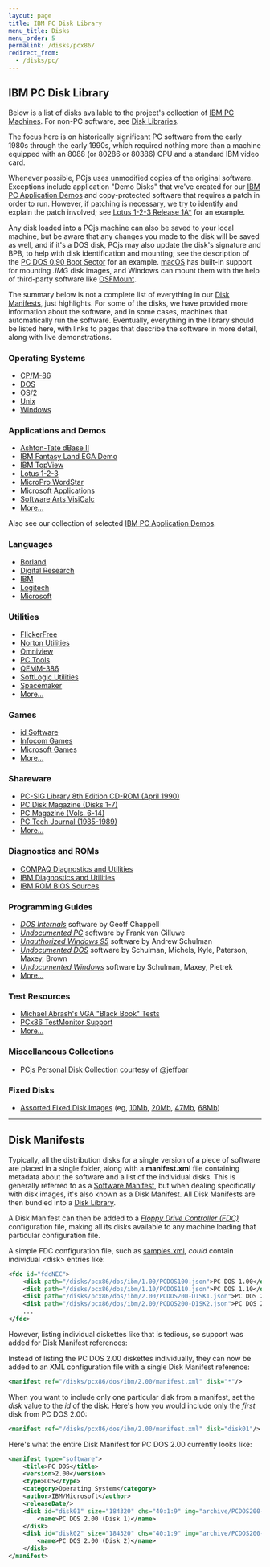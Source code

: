 ```yaml
---
layout: page
title: IBM PC Disk Library
menu_title: Disks
menu_order: 5
permalink: /disks/pcx86/
redirect_from:
  - /disks/pc/
---
```


IBM PC Disk Library
-------------------

Below is a list of disks available to the project's collection of [IBM PC Machines](/devices/pcx86/machine/).
For non-PC software, see [Disk Libraries](/disks/).

The focus here is on historically significant PC software from the early 1980s through the early 1990s, which
required nothing more than a machine equipped with an 8088 (or 80286 or 80386) CPU and a standard IBM video card.

Whenever possible, PCjs uses unmodified copies of the original software.  Exceptions include application
"Demo Disks" that we've created for our [IBM PC Application Demos](/apps/pcx86/) and copy-protected software that
requires a patch in order to run.  However, if patching is necessary, we try to identify and explain the patch
involved; see [Lotus 1-2-3 Release 1A*](/disks/pcx86/apps/lotus/123/1as/) for an example.

Any disk loaded into a PCjs machine can also be saved to your local machine, but be aware that any changes you
made to the disk will be saved as well, and if it's a DOS disk, PCjs may also update the disk's signature and BPB,
to help with disk identification and mounting; see the description of the
[PC DOS 0.90 Boot Sector](/disks/pcx86/dos/ibm/0.90/#pc-dos-090-boot-sector) for an example.
[macOS](http://www.apple.com/macos/) has built-in support for mounting *.IMG* disk images, and Windows can mount
them with the help of third-party software like [OSFMount](http://www.osforensics.com/tools/mount-disk-images.html).

The summary below is not a complete list of everything in our [Disk Manifests](#disk-manifests), just highlights.
For some of the disks, we have provided more information about the software, and in some cases, machines that
automatically run the software.  Eventually, everything in the library should be listed here, with links to pages
that describe the software in more detail, along with live demonstrations.

### Operating Systems

* [CP/M-86](cpm/)
* [DOS](dos/)
* [OS/2](os2/)
* [Unix](unix/)
* [Windows](windows/)

### Applications and Demos

* [Ashton-Tate dBase II](apps/other/dbase2/)
* [IBM Fantasy Land EGA Demo](apps/ibm/fland/)
* [IBM TopView](apps/ibm/topview/)
* [Lotus 1-2-3](apps/lotus/123/)
* [MicroPro WordStar](apps/other/wordstar/)
* [Microsoft Applications](apps/microsoft/)
* [Software Arts VisiCalc](/apps/pcx86/1981/visicalc/)
* [More...](apps/)

Also see our collection of selected [IBM PC Application Demos](/apps/pcx86/).

### Languages

* [Borland](tools/borland/)
* [Digital Research](tools/dresearch/)
* [IBM](tools/ibm/)
* [Logitech](tools/logitech/)
* [Microsoft](tools/microsoft/)

### Utilities

* [FlickerFree](tools/other/flickerfree/)
* [Norton Utilities](tools/other/norton/)
* [Omniview](tools/other/omniview/)
* [PC Tools](tools/other/pctools/)
* [QEMM-386](tools/other/qemm386/)
* [SoftLogic Utilities](tools/softlogic/)
* [Spacemaker](tools/other/spacemaker/)
* [More...](tools/other/)

### Games

* [id Software](games/id/)
* [Infocom Games](games/infocom/)
* [Microsoft Games](games/microsoft/)
* [More...](games/other/)

### Shareware

* [PC-SIG Library 8th Edition CD-ROM (April 1990)](shareware/pcsig08/)
* [PC Disk Magazine (Disks 1-7)](shareware/pcdiskmag/)
* [PC Magazine (Vols. 6-14)](shareware/pcmag/)
* [PC Tech Journal (1985-1989)](shareware/pctj/)
* [More...](shareware/)

### Diagnostics and ROMs

* [COMPAQ Diagnostics and Utilities](diags/compaq/)
* [IBM Diagnostics and Utilities](diags/ibm/)
* [IBM ROM BIOS Sources](roms/ibm/)

### Programming Guides

* *[DOS Internals](/pubs/pc/programming/DOS_Internals/)* software by Geoff Chappell
* *[Undocumented PC](/pubs/pc/programming/The_Undocumented_PC/)* software by Frank van Gilluwe
* *[Unauthorized Windows 95](/pubs/pc/programming/Unauthorized_Windows_95/)* software by Andrew Schulman
* *[Undocumented DOS](/pubs/pc/programming/Undocumented_DOS/)* software by Schulman, Michels, Kyle, Paterson, Maxey, Brown
* *[Undocumented Windows](/pubs/pc/programming/Undocumented_Windows/)* software by Schulman, Maxey, Pietrek
* [More...](/pubs/pc/programming/)

### Test Resources

* [Michael Abrash's VGA "Black Book" Tests](/tests/pcx86/vga/)
* [PCx86 TestMonitor Support](/tests/pcx86/testmon/)
* [More...](/tests/pcx86/)

### Miscellaneous Collections

* [PCjs Personal Disk Collection](personal/) courtesy of [@jeffpar](https://jeffpar.com)

### Fixed Disks

* [Assorted Fixed Disk Images](/disks/pcx86/drives/) (eg, [10Mb](/disks/pcx86/drives/10mb/), [20Mb](/disks/pcx86/drives/20mb/), [47Mb](/disks/pcx86/drives/47mb/), [68Mb](/disks/pcx86/drives/68mb/))

---

Disk Manifests
--------------

Typically, all the distribution disks for a single version of a piece of software are placed in a single
folder, along with a **manifest.xml** file containing metadata about the software and a list of the individual
disks.  This is generally referred to as a [Software Manifest](/apps/), but when dealing specifically with disk images,
it's also known as a Disk Manifest.  All Disk Manifests are then bundled into a [Disk Library](/disks/pcx86/library.xml).  

A Disk Manifest can then be added to a *[Floppy Drive Controller (FDC)](/docs/pcx86/fdc/)* configuration file,
making all its disks available to any machine loading that particular configuration file.

A simple FDC configuration file, such as [samples.xml](samples.xml), *could* contain individual &lt;disk&gt;
entries like:

```xml
<fdc id="fdcNEC">
    <disk path="/disks/pcx86/dos/ibm/1.00/PCDOS100.json">PC DOS 1.00</disk>
    <disk path="/disks/pcx86/dos/ibm/1.10/PCDOS110.json">PC DOS 1.10</disk>
    <disk path="/disks/pcx86/dos/ibm/2.00/PCDOS200-DISK1.json">PC DOS 2.00 (Disk 1)</disk>
    <disk path="/disks/pcx86/dos/ibm/2.00/PCDOS200-DISK2.json">PC DOS 2.00 (Disk 2)</disk>
    ...
</fdc>
```

However, listing individual diskettes like that is tedious, so support was added for Disk Manifest references:

Instead of listing the PC DOS 2.00 diskettes individually, they can now be added to an XML configuration file
with a single Disk Manifest reference:

```xml
<manifest ref="/disks/pcx86/dos/ibm/2.00/manifest.xml" disk="*"/>
```

When you want to include only one particular disk from a manifest, set the *disk* value to the *id* of the disk.
Here's how you would include only the *first* disk from PC DOS 2.00:

```xml
<manifest ref="/disks/pcx86/dos/ibm/2.00/manifest.xml" disk="disk01"/>
```

Here's what the entire Disk Manifest for PC DOS 2.00 currently looks like:

```xml
<manifest type="software">
    <title>PC DOS</title>
    <version>2.00</version>
    <type>DOS</type>
    <category>Operating System</category>
    <author>IBM/Microsoft</author>
    <releaseDate/>
    <disk id="disk01" size="184320" chs="40:1:9" img="archive/PCDOS200-DISK1.img" href="/disks/pcx86/dos/ibm/2.00/PCDOS200-DISK1.json" md5="d57ceef82122790d1c0ff7bebc12f90a" md5json="2507c02da6cbafe9a94a35cbdd993be2">
        <name>PC DOS 2.00 (Disk 1)</name>
    </disk>
    <disk id="disk02" size="184320" chs="40:1:9" img="archive/PCDOS200-DISK2.img" href="/disks/pcx86/dos/ibm/2.00/PCDOS200-DISK2.json" md5="1c7aac53c78446992f8821cf42d04c4a" md5json="b66e296319c1f97990b596b1aa376d39">
        <name>PC DOS 2.00 (Disk 2)</name>
    </disk>
</manifest>
```
